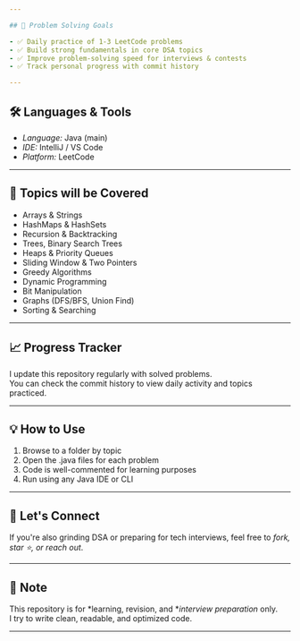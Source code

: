 ```yaml
---

## 🚀 Problem Solving Goals

- ✅ Daily practice of 1-3 LeetCode problems
- ✅ Build strong fundamentals in core DSA topics
- ✅ Improve problem-solving speed for interviews & contests
- ✅ Track personal progress with commit history

---
```


## 🛠️ Languages & Tools

- *Language:* Java (main)
- *IDE:* IntelliJ / VS Code
- *Platform:* LeetCode

---

## 🧠 Topics will be Covered

- Arrays & Strings
- HashMaps & HashSets
- Recursion & Backtracking
- Trees, Binary Search Trees
- Heaps & Priority Queues
- Sliding Window & Two Pointers
- Greedy Algorithms
- Dynamic Programming
- Bit Manipulation
- Graphs (DFS/BFS, Union Find)
- Sorting & Searching

---

## 📈 Progress Tracker

I update this repository regularly with solved problems.  
You can check the commit history to view daily activity and topics practiced.

---

## 💡 How to Use

1. Browse to a folder by topic
2. Open the .java files for each problem
3. Code is well-commented for learning purposes
4. Run using any Java IDE or CLI

---

## 🤝 Let's Connect

If you're also grinding DSA or preparing for tech interviews, feel free to *fork, star ⭐, or reach out*.

---

## 📌 Note

This repository is for *learning, revision, and **interview preparation* only.  
I try to write clean, readable, and optimized code.

---
